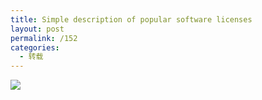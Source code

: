 ```yaml
---
title: Simple description of popular software licenses
layout: post
permalink: /152
categories:
  - 转载
---
```

<a href="https://i2.wp.com/paulmillr.com/media/posts/simple-description-of-popular-software-licenses/open-source-licenses-en.png" target="_blank"><img class="aligncenter" src="https://i2.wp.com/paulmillr.com/media/posts/simple-description-of-popular-software-licenses/open-source-licenses-en.png?resize=1006%2C779" data-recalc-dims="1" /></a>